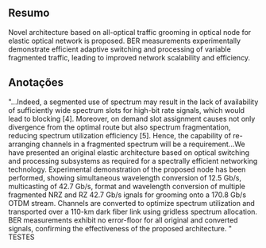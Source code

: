 ## Resumo

Novel architecture based on all-optical traffic grooming in optical node for elastic optical network is proposed. BER measurements experimentally demonstrate efficient adaptive switching and processing of variable fragmented traffic, leading to improved network scalability and efficiency.


## Anotações

"...Indeed, a segmented use of spectrum may result in the lack of availability of sufficiently wide spectrum slots for high-bit rate signals, which would lead to blocking [4]. Moreover, on demand slot assignment causes not only divergence from the optimal route but also spectrum fragmentation, reducing spectrum utilization efficiency [5]. Hence, the capability of re-arranging channels in a fragmented spectrum will be a requirement...We have presented an original elastic architecture based on optical switching and processing subsystems as required for a spectrally efficient networking technology. Experimental demonstration of the proposed node has been performed, showing simultaneous wavelength conversion of 12.5 Gb/s, multicasting of 42.7 Gb/s, format and wavelength conversion of multiple fragmented NRZ and RZ 42.7 Gb/s  ignals for grooming onto a 170.8 Gb/s OTDM stream. Channels are converted to optimize spectrum utilization and transported over a 110-km dark fiber link using gridless spectrum allocation. BER measurements exhibit no error-floor for all original and converted signals, confirming the effectiveness of the proposed architecture. " TESTES
